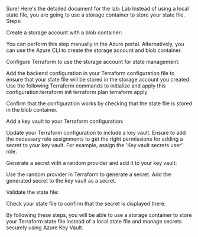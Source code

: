 Sure! Here's the detailed document for the lab:
Lab
Instead of using a local state file, you are going to use a storage container to store your state file.
Steps:

Create a storage account with a blob container:

You can perform this step manually in the Azure portal.
Alternatively, you can use the Azure CLI to create the storage account and blob container.


Configure Terraform to use the storage account for state management:

Add the backend configuration in your Terraform configuration file to ensure that your state file will be stored in the storage account you created.
Use the following Terraform commands to initialize and apply this configuration:terraform init
terraform plan
terraform apply


Confirm that the configuration works by checking that the state file is stored in the blob container.


Add a key vault to your Terraform configuration:

Update your Terraform configuration to include a key vault.
Ensure to add the necessary role assignments to get the right permissions for adding a secret to your key vault. For example, assign the 'Key vault secrets user' role.


Generate a secret with a random provider and add it to your key vault:

Use the random provider in Terraform to generate a secret.
Add the generated secret to the key vault as a secret.


Validate the state file:

Check your state file to confirm that the secret is displayed there.



By following these steps, you will be able to use a storage container to store your Terraform state file instead of a local state file and manage secrets securely using Azure Key Vault.
